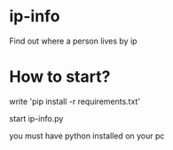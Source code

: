 # ip-info
Find out where a person lives by ip

# How to start?

write 'pip install -r requirements.txt'

start ip-info.py

you must have python installed on your pc
